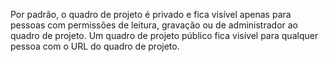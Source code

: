 Por padrão, o quadro de projeto é privado e fica visível apenas para pessoas com permissões de leitura, gravação ou de administrador ao quadro de projeto. Um quadro de projeto público fica visível para qualquer pessoa com o URL do quadro de projeto.
